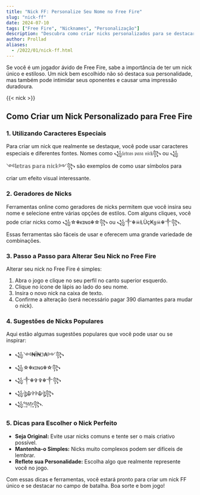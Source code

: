 ```yaml
---
title: "Nick FF: Personalize Seu Nome no Free Fire"
slug: "nick-ff"
date: 2024-07-10
tags: ["Free Fire", "Nicknames", "Personalização"]
description: "Descubra como criar nicks personalizados para se destacar no Free Fire com nossa ferramenta."
author: Prollad
aliases:
  - /2022/01/nick-ff.html
---
```


Se você é um jogador ávido de Free Fire, sabe a importância de ter um nick único e estiloso. Um nick bem escolhido não só destaca sua personalidade, mas também pode intimidar seus oponentes e causar uma impressão duradoura. 

{{< nick >}}

## Como Criar um Nick Personalizado para Free Fire

### 1. Utilizando Caracteres Especiais
Para criar um nick que realmente se destaque, você pode usar caracteres especiais e diferentes fontes. Nomes como ꧁𝔩𝔢𝔱𝔯𝔞𝔰 𝔭𝔞𝔯𝔞 𝔫𝔦𝔠𝔨꧂ ou ꧁༺𝕝𝕖𝕥𝕣𝕒𝕤 𝕡𝕒𝕣𝕒 𝕟𝕚𝕔𝕜༻꧂ são exemplos de como usar símbolos para criar um efeito visual interessante.

### 2. Geradores de Nicks
Ferramentas online como geradores de nicks permitem que você insira seu nome e selecione entre várias opções de estilos. Com alguns cliques, você pode criar nicks como ꧁☆☬κɪɴɢ☬☆꧂ ou ꧁༒☬☠Ƚ︎ÙçҜყ☠︎☬༒꧂. Essas ferramentas são fáceis de usar e oferecem uma grande variedade de combinações.

### 3. Passo a Passo para Alterar Seu Nick no Free Fire
Alterar seu nick no Free Fire é simples:
1. Abra o jogo e clique no seu perfil no canto superior esquerdo.
2. Clique no ícone de lápis ao lado do seu nome.
3. Insira o novo nick na caixa de texto.
4. Confirme a alteração (será necessário pagar 390 diamantes para mudar o nick).

### 4. Sugestões de Nicks Populares
Aqui estão algumas sugestões populares que você pode usar ou se inspirar:
- ꧁༺₦Ї₦ℑ₳༻꧂
- ꧁☆☬κɪɴɢ☬☆꧂
- ꧁༒☬✞✞☬༒꧂
- ꧁ঔৣ☬✞✞☬ঔৣ꧂
- ꧁ᶜ͢ᴿ͢ᴬ͢ᶻ͢ᵞ꧂.

### 5. Dicas para Escolher o Nick Perfeito
- **Seja Original:** Evite usar nicks comuns e tente ser o mais criativo possível.
- **Mantenha-o Simples:** Nicks muito complexos podem ser difíceis de lembrar.
- **Reflete sua Personalidade:** Escolha algo que realmente represente você no jogo.

Com essas dicas e ferramentas, você estará pronto para criar um nick FF único e se destacar no campo de batalha. Boa sorte e bom jogo!